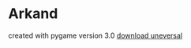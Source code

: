 # Arkand
created with pygame
version 3.0
[download uneversal](https://github.com/maxcmsite/Arkand/raw/main/arkand.maxcmsite-3.0-armeabi-v7a_arm64-v8a_x86_x86_64-v7a-debug.apk)
